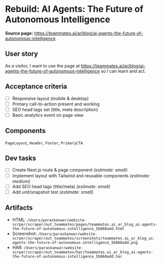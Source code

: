 # Rebuild: AI Agents: The Future of Autonomous Intelligence

**Source page:** https://teammates.ai/ar/blog/ai-agents-the-future-of-autonomous-intelligence

## User story
As a visitor, I want to use the page at https://teammates.ai/ar/blog/ai-agents-the-future-of-autonomous-intelligence so I can learn and act.

## Acceptance criteria
- [ ] Responsive layout (mobile & desktop)
- [ ] Primary call-to-action present and working
- [ ] SEO head tags set (title, meta description)
- [ ] Basic analytics event on page view

## Components
`PageLayout`, `Header`, `Footer`, `PrimaryCTA`

## Dev tasks
- [ ] Create Next.js route & page component _(estimate: small)_
- [ ] Implement layout with Tailwind and reusable components _(estimate: medium)_
- [ ] Add SEO head tags (title/meta) _(estimate: small)_
- [ ] Add unit/snapshot test _(estimate: small)_

## Artifacts
- HTML: `/Users/paraskanwar/website-scrper/scraper/out_teammates/pages/teammates.ai_ar_blog_ai-agents-the-future-of-autonomous-intelligence_5b060add.html`
- Screenshot: `/Users/paraskanwar/website-scrper/scraper/out_teammates/screenshots/teammates.ai_ar_blog_ai-agents-the-future-of-autonomous-intelligence_5b060add.png`
- HAR: `/Users/paraskanwar/website-scrper/scraper/out_teammates/har/teammates.ai_ar_blog_ai-agents-the-future-of-autonomous-intelligence_5b060add.har`
